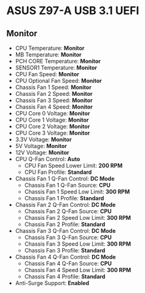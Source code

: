 # ASUS Z97-A USB 3.1 UEFI

## Monitor

* CPU Temperature: **Monitor**
* MB Temperature: **Monitor**
* PCH CORE Temperature: **Monitor**
* SENSOR1 Temperature: **Monitor**
* CPU Fan Speed: **Monitor**
* CPU Optional Fan Speed: **Monitor**
* Chassis Fan 1 Speed: **Monitor**
* Chassis Fan 2 Speed: **Monitor**
* Chassis Fan 3 Speed: **Monitor**
* Chassis Fan 4 Speed: **Monitor**
* CPU Core 0 Voltage: **Monitor**
* CPU Core 1 Voltage: **Monitor**
* CPU Core 2 Voltage: **Monitor**
* CPU Core 3 Voltage: **Monitor**
* 3.3V Voltage: **Monitor**
* 5V Voltage: **Monitor**
* 12V Voltage: **Monitor**
* CPU Q-Fan Control: **Auto**
    * CPU Fan Speed Lower Limit: **200 RPM**
    * CPU Fan Profile: **Standard**
* Chassis Fan 1 Q-Fan Control: **DC Mode**
    * Chassis Fan 1 Q-Fan Source: **CPU**
    * Chassis Fan 1 Speed Low Limit: **300 RPM**
    * Chassis Fan 1 Profile: **Standard**
* Chassis Fan 2 Q-Fan Control: **DC Mode**
    * Chassis Fan 2 Q-Fan Source: **CPU**
    * Chassis Fan 2 Speed Low Limit: **300 RPM**
    * Chassis Fan 2 Profile: **Standard**
* Chassis Fan 3 Q-Fan Control: **DC Mode**
    * Chassis Fan 3 Q-Fan Source: **CPU**
    * Chassis Fan 3 Speed Low Limit: **300 RPM**
    * Chassis Fan 3 Profile: **Standard**
* Chassis Fan 4 Q-Fan Control: **DC Mode**
    * Chassis Fan 4 Q-Fan Source: **CPU**
    * Chassis Fan 4 Speed Low Limit: **300 RPM**
    * Chassis Fan 4 Profile: **Standard**
* Anti-Surge Support: **Enabled**
